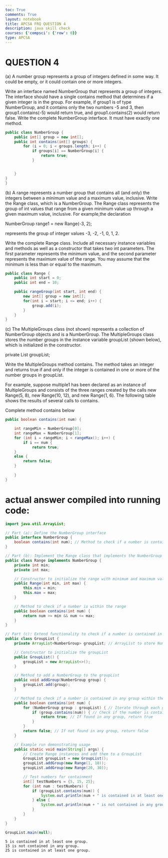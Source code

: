 ```yaml
---
toc: True
comments: True
layout: notebook
title: APCSA FRQ QUESTION 4
description: java skill check
courses: {'compsci': {'row': 0}}
type: APCSA
---
```


# QUESTION 4

(a) A number group represents a group of integers defined in some way. It could be empty, or it could contain one or more integers.

Write an interface named NumberGroup that represents a group of integers. The interface should have a single contains method that determines if a given integer is in the group. For example, if group1 is of type NumberGroup, and it contains only the two numbers -5 and 3, then group1.contains(-5) would return true, and group1.contains(2) would return false.
Write the complete NumberGroup interface. It must have exactly one method.


```Java
public class NumberGroup {
    public int[] group = new int[];
    public int contains(int[] groups) {
        for (i = 0; i < groups.length; i++) {
            if groups[i] == NumberGroup[i] {
                return true;
            }


    }
}
}
```

(b) A range represents a number group that contains all (and only) the integers between a minimum value and a maximum value, inclusive.
Write the Range class, which is a NumberGroup. The Range class represents the group of int values that range from a given minimum value up through a given maximum value, inclusive. For example,the declaration

NumberGroup range1 = new Range(-3, 2);

represents the group of integer values -3, -2, -1, 0, 1, 2.

Write the complete Range class. Include all necessary instance variables and methods as well as a constructor that takes two int parameters. The first parameter represents the minimum value, and the second parameter represents the maximum value of the range. You may assume that the minimum is less than or equal to the maximum.


```Java
public class Range {
    public int start = 0;
    public int end = 10;

    public rangeGroup(int start, int end) {
        new int[] group = new int[];
        for(int i = start; i <= end; i++) {
            group.add(i);
        }
    }
}
```

(c) The MultipleGroups class (not shown) represents a collection of NumberGroup objects and is a NumberGroup. The MultipleGroups class stores the number groups in the instance variable groupList (shown below), which is initialized in the constructor.

private List<NumberGroup> groupList;

Write the MultipleGroups method contains. The method takes an integer and returns true if and only if the integer is contained in one or more of the number groups in groupList.

For example, suppose multiple1 has been declared as an instance of MultipleGroups and consists of the three ranges created by the calls new Range(5, 8), new Range(10, 12), and new Range(1, 6). The following table shows the results of several calls to contains.

Complete method contains below



```Java
public boolean contains(int num) {

    int rangeMin = NumberGroup[0];
    int rangeMax = NumberGroup[1];
    for (int i = rangeMin; i < rangeMax(); i++) {
        if i == num {
            return true;
    }
    else {
        return false;
    }
    
    }
}
```

# actual answer compiled into running code:


```Java
import java.util.ArrayList;

// Part (a): Define the NumberGroup interface
public interface NumberGroup {
    boolean contains(int num); // Method to check if a number is contained within the group
}

// Part (b): Implement the Range class that implements the NumberGroup interface
public class Range implements NumberGroup {
    private int min;
    private int max;

    // Constructor to initialize the range with minimum and maximum values
    public Range(int min, int max) {
        this.min = min;
        this.max = max;
    }

    // Method to check if a number is within the range
    public boolean contains(int num) {
        return num >= min && num <= max;
    }
}

// Part (c): Extend functionality to check if a number is contained in any group in a list of groups
public class GroupList {
    private ArrayList<NumberGroup> groupList; // ArrayList to store NumberGroup objects

    // Constructor to initialize the groupList
    public GroupList() {
        groupList = new ArrayList<>();
    }

    // Method to add a NumberGroup to the groupList
    public void addGroup(NumberGroup group) {
        groupList.add(group);
    }

    // Method to check if a number is contained in any group within the groupList
    public boolean contains(int num) {
        for (NumberGroup group : groupList) { // Iterate through each group in the list
            if (group.contains(num)) { // Check if the number is contained in the current group
                return true; // If found in any group, return true
            }
        }
        return false; // If not found in any group, return false
    }

    // Example run demonstrating usage
    public static void main(String[] args) {
        // Create Range instances and add them to a GroupList
        GroupList groupList = new GroupList();
        groupList.addGroup(new Range(1, 10));
        groupList.addGroup(new Range(20, 30));

        // Test numbers for containment
        int[] testNumbers = {5, 15, 25};
        for (int num : testNumbers) {
            if (groupList.contains(num)) {
                System.out.println(num + " is contained in at least one group.");
            } else {
                System.out.println(num + " is not contained in any group.");
            }
        }
    }
}

GroupList.main(null);
```

    5 is contained in at least one group.
    15 is not contained in any group.
    25 is contained in at least one group.

